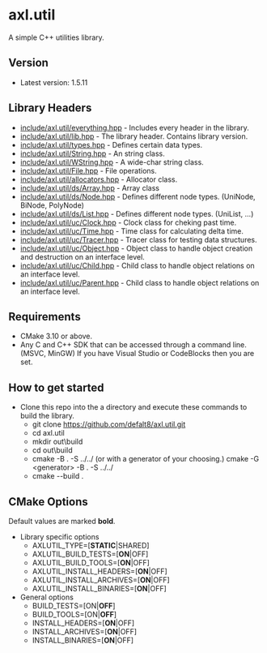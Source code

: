 # axl.util

A simple C++ utilities library.

## Version

- Latest version: 1.5.11

## Library Headers

- [include/axl.util/everything.hpp](/include/axl.util/everything.hpp) - Includes every header in the library.
- [include/axl.util/lib.hpp](/include/axl.util/lib.hpp) - The library header. Contains library version.
- [include/axl.util/types.hpp](/include/axl.util/types.hpp) - Defines certain data types.
- [include/axl.util/String.hpp](/include/axl.util/String.hpp) - An string class.
- [include/axl.util/WString.hpp](/include/axl.util/WString.hpp) - A wide-char string class.
- [include/axl.util/File.hpp](/include/axl.util/File.hpp) - File operations.
- [include/axl.util/allocators.hpp](/include/axl.util/allocators.hpp) - Allocator class.
- [include/axl.util/ds/Array.hpp](/include/axl.util/ds/Array.hpp)  - Array class
- [include/axl.util/ds/Node.hpp](/include/axl.util/ds/Node.hpp) - Defines different node types. (UniNode, BiNode, PolyNode)
- [include/axl.util/ds/List.hpp](/include/axl.util/ds/List.hpp) - Defines different node types. (UniList, ...)
- [include/axl.util/uc/Clock.hpp](/include/axl.util/uc/Clock.hpp) - Clock class for cheking past time.
- [include/axl.util/uc/Time.hpp](/include/axl.util/uc/Time.hpp) - Time class for calculating delta time.
- [include/axl.util/uc/Tracer.hpp](/include/axl.util/uc/Tracer.hpp) - Tracer class for testing data structures.
- [include/axl.util/uc/Object.hpp](/include/axl.util/uc/Object.hpp) - Object class to handle object creation and destruction on an interface level.
- [include/axl.util/uc/Child.hpp](/include/axl.util/uc/Child.hpp) - Child class to handle object relations on an interface level.
- [include/axl.util/uc/Parent.hpp](/include/axl.util/uc/Parent.hpp) - Child class to handle object relations on an interface level.

## Requirements

- CMake 3.10 or above.
- Any C and C++ SDK that can be accessed through a command line. (MSVC, MinGW) If you have Visual Studio or CodeBlocks then you are set.

## How to get started

- Clone this repo into the a directory and execute these commands to build the library.
  - git clone https://github.com/defalt8/axl.util.git
  - cd axl.util
  - mkdir out\\build
  - cd out\\build
  - cmake -B . -S ../../ (or with a generator of your choosing.) cmake -G \<generator\> -B . -S ../../
  - cmake --build .

## CMake Options

Default values are marked **bold**.

- Library specific options
  - AXLUTIL_TYPE=[**STATIC**|SHARED]
  - AXLUTIL_BUILD_TESTS=[**ON**|OFF]
  - AXLUTIL_BUILD_TOOLS=[**ON**|OFF]
  - AXLUTIL_INSTALL_HEADERS=[**ON**|OFF]
  - AXLUTIL_INSTALL_ARCHIVES=[**ON**|OFF]
  - AXLUTIL_INSTALL_BINARIES=[**ON**|OFF]
- General options
  - BUILD_TESTS=[ON|**OFF**]
  - BUILD_TOOLS=[ON|**OFF**]
  - INSTALL_HEADERS=[**ON**|OFF]
  - INSTALL_ARCHIVES=[**ON**|OFF]
  - INSTALL_BINARIES=[**ON**|OFF]
  
